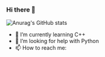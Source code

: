 ### Hi there 👋

![Anurag's GitHub stats](https://github-readme-stats.vercel.app/api?username=ducnguyen1511&show_icons=true&theme=radical&hide_border=false)


- 🌱 I’m currently learning C++
- 🤔 I’m looking for help with Python
- 📫 How to reach me: 
